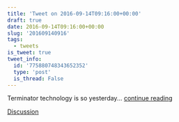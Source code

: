 ```yaml
---
title: 'Tweet on 2016-09-14T09:16:00+00:00'
draft: true
date: 2016-09-14T09:16:00+00:00
slug: '201609140916'
tags:
  - tweets
is_tweet: true
tweet_info:
  id: '775880748343652352'
  type: 'post'
  is_thread: False
---
```




Terminator technology is so yesterday... [continue reading](urls[0])

[Discussion](https://x.com/sytelus/status/775880748343652352)
